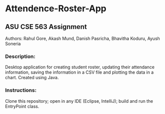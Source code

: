 # Attendence-Roster-App

## ASU CSE 563 Assignment
Authors: Rahul Gore, Akash Mund, Danish Pasricha, Bhavitha Koduru, Ayush Soneria

### Description:
Desktop application for creating student roster, updating their attendance information, saving the information in a CSV file and plotting the data in a chart. Created using Java.

### Instructions:
Clone this repository; open in any IDE (Eclipse, IntelliJ); build and run the EntryPoint class.
